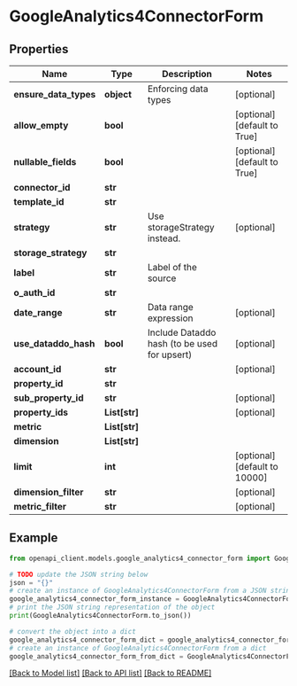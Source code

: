 # GoogleAnalytics4ConnectorForm


## Properties

Name | Type | Description | Notes
------------ | ------------- | ------------- | -------------
**ensure_data_types** | **object** | Enforcing data types | [optional] 
**allow_empty** | **bool** |  | [optional] [default to True]
**nullable_fields** | **bool** |  | [optional] [default to True]
**connector_id** | **str** |  | 
**template_id** | **str** |  | 
**strategy** | **str** | Use storageStrategy instead. | [optional] 
**storage_strategy** | **str** |  | 
**label** | **str** | Label of the source | 
**o_auth_id** | **str** |  | 
**date_range** | **str** | Data range expression | [optional] 
**use_dataddo_hash** | **bool** | Include Dataddo hash (to be used for upsert) | [optional] 
**account_id** | **str** |  | [optional] 
**property_id** | **str** |  | 
**sub_property_id** | **str** |  | [optional] 
**property_ids** | **List[str]** |  | [optional] 
**metric** | **List[str]** |  | 
**dimension** | **List[str]** |  | 
**limit** | **int** |  | [optional] [default to 10000]
**dimension_filter** | **str** |  | [optional] 
**metric_filter** | **str** |  | [optional] 

## Example

```python
from openapi_client.models.google_analytics4_connector_form import GoogleAnalytics4ConnectorForm

# TODO update the JSON string below
json = "{}"
# create an instance of GoogleAnalytics4ConnectorForm from a JSON string
google_analytics4_connector_form_instance = GoogleAnalytics4ConnectorForm.from_json(json)
# print the JSON string representation of the object
print(GoogleAnalytics4ConnectorForm.to_json())

# convert the object into a dict
google_analytics4_connector_form_dict = google_analytics4_connector_form_instance.to_dict()
# create an instance of GoogleAnalytics4ConnectorForm from a dict
google_analytics4_connector_form_from_dict = GoogleAnalytics4ConnectorForm.from_dict(google_analytics4_connector_form_dict)
```
[[Back to Model list]](../README.md#documentation-for-models) [[Back to API list]](../README.md#documentation-for-api-endpoints) [[Back to README]](../README.md)


